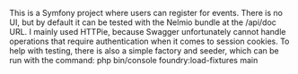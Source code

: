 This is a Symfony project where users can register for events. There is no UI, but by default it can be tested with the Nelmio bundle at the /api/doc URL. I mainly used HTTPie, because Swagger unfortunately cannot handle operations that require authentication when it comes to session cookies. To help with testing, there is also a simple factory and seeder, which can be run with the command: php bin/console foundry:load-fixtures main


